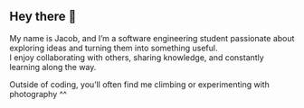 ## Hey there 👋

My name is Jacob, and I’m a software engineering student passionate about exploring ideas and turning them into something useful.  
I enjoy collaborating with others, sharing knowledge, and constantly learning along the way.  

Outside of coding, you’ll often find me climbing or experimenting with photography ^^


<!--
**t3rle/t3rle** is a ✨ _special_ ✨ repository because its `README.md` (this file) appears on your GitHub profile.

Here are some ideas to get you started:

- 🔭 I’m currently working on ...
- 🌱 I’m currently learning ...
- 👯 I’m looking to collaborate on ...
- 🤔 I’m looking for help with ...
- 💬 Ask me about ...
- 📫 How to reach me: ...
- 😄 Pronouns: ...
- ⚡ Fun fact: ...
-->
